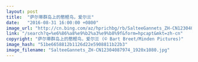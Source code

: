 ```yaml
---
layout: post
title:  "萨尔蒂群岛上的憨鲣鸟，爱尔兰"
date:   "2016-08-31 16:00:00 +0800"
image_url: "http://cn.bing.com/az/hprichbg/rb/SalteeGannets_ZH-CN12304087974_1920x1080.jpg"
link: "/search?q=%e6%86%a8%e9%b2%a3%e9%b8%9f&form=hpcapt&mkt=zh-cn"
copyright: "萨尔蒂群岛上的憨鲣鸟，爱尔兰 (© Bart Breet/Minden Pictures)"
image_hash: "51be6658812b1126d22e5908811b22b3"
image_filename: "SalteeGannets_ZH-CN12304087974_1920x1080.jpg"
---
```

